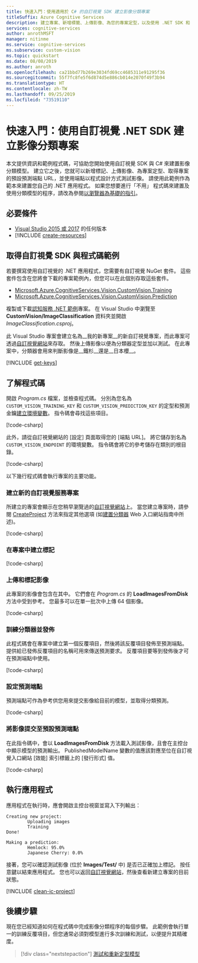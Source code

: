 ```yaml
---
title: 快速入門：使用適用於 C# 的自訂視覺 SDK 建立影像分類專案
titleSuffix: Azure Cognitive Services
description: 建立專案、新增標籤、上傳影像、為您的專案定型，以及使用 .NET SDK 和 C# 進行預測。
services: cognitive-services
author: anrothMSFT
manager: nitinme
ms.service: cognitive-services
ms.subservice: custom-vision
ms.topic: quickstart
ms.date: 08/08/2019
ms.author: anroth
ms.openlocfilehash: ca21bbd77b269e3034fd69cc4685311e91295f36
ms.sourcegitcommit: 55f7fc8fe5f6d874d5e886cb014e2070f49f3b94
ms.translationtype: HT
ms.contentlocale: zh-TW
ms.lasthandoff: 09/25/2019
ms.locfileid: "73519110"
---
```

# <a name="quickstart-create-an-image-classification-project-with-the-custom-vision-net-sdk"></a>快速入門：使用自訂視覺 .NET SDK 建立影像分類專案

本文提供資訊和範例程式碼，可協助您開始使用自訂視覺 SDK 與 C# 來建置影像分類模型。 建立它之後，您就可以新增標記、上傳影像、為專案定型、取得專案的預設預測端點 URL，並使用端點以程式設計方式測試影像。 請使用此範例作為範本來建置您自己的 .NET 應用程式。 如果您想要進行「不用」  程式碼來建置及使用分類模型的程序，請改為參閱[以瀏覽器為基礎的指引](getting-started-build-a-classifier.md)。

## <a name="prerequisites"></a>必要條件

- [Visual Studio 2015 或 2017](https://www.visualstudio.com/downloads/) 的任何版本
- [!INCLUDE [create-resources](includes/create-resources.md)]

## <a name="get-the-custom-vision-sdk-and-sample-code"></a>取得自訂視覺 SDK 與程式碼範例

若要撰寫使用自訂視覺的 .NET 應用程式，您需要有自訂視覺 NuGet 套件。 這些套件包含在您將會下載的專案範例內，但您可以在此個別存取這些套件。

- [Microsoft.Azure.CognitiveServices.Vision.CustomVision.Training](https://www.nuget.org/packages/Microsoft.Azure.CognitiveServices.Vision.CustomVision.Training/)
- [Microsoft.Azure.CognitiveServices.Vision.CustomVision.Prediction](https://www.nuget.org/packages/Microsoft.Azure.CognitiveServices.Vision.CustomVision.Prediction/)

複製或下載[認知服務 .NET 範例](https://github.com/Azure-Samples/cognitive-services-dotnet-sdk-samples)專案。 在 Visual Studio 中瀏覽至 **CustomVision/ImageClassification** 資料夾並開啟 _ImageClassification.csproj_。

此 Visual Studio 專案會建立名為__我的新專案__的新自訂視覺專案，而此專案可透過[自訂視覺網站](https://customvision.ai/)來存取。 然後上傳影像以便為分類器定型並加以測試。 在此專案中，分類器會用來判斷影像是__鐵杉__還是__日本櫻__。

[!INCLUDE [get-keys](includes/get-keys.md)]

## <a name="understand-the-code"></a>了解程式碼

開啟 _Program.cs_ 檔案，並檢查程式碼。 分別為您名為 `CUSTOM_VISION_TRAINING_KEY` 和 `CUSTOM_VISION_PREDICTION_KEY` 的定型和預測金鑰[建立環境變數](https://docs.microsoft.com/azure/cognitive-services/cognitive-services-apis-create-account#configure-an-environment-variable-for-authentication)。 指令碼會尋找這些項目。

[!code-csharp[](~/cognitive-services-dotnet-sdk-samples/CustomVision/ImageClassification/Program.cs?name=snippet_keys)]

此外，請從自訂視覺網站的 [設定] 頁面取得您的 [端點 URL]。 將它儲存到名為 `CUSTOM_VISION_ENDPOINT` 的環境變數。 指令碼會將它的參考儲存在類別的根目錄。

[!code-csharp[](~/cognitive-services-dotnet-sdk-samples/CustomVision/ImageClassification/Program.cs?name=snippet_endpoint)]

以下幾行程式碼會執行專案的主要功能。

### <a name="create-a-new-custom-vision-service-project"></a>建立新的自訂視覺服務專案

所建立的專案會顯示在您稍早瀏覽過的[自訂視覺網站](https://customvision.ai/)上。 當您建立專案時，請參閱 [CreateProject](https://docs.microsoft.com/dotnet/api/microsoft.azure.cognitiveservices.vision.customvision.training.customvisiontrainingclientextensions.createproject?view=azure-dotnet#Microsoft_Azure_CognitiveServices_Vision_CustomVision_Training_CustomVisionTrainingClientExtensions_CreateProject_Microsoft_Azure_CognitiveServices_Vision_CustomVision_Training_ICustomVisionTrainingClient_System_String_System_String_System_Nullable_System_Guid__System_String_System_Collections_Generic_IList_System_String__) 方法來指定其他選項 (如[建置分類器](getting-started-build-a-classifier.md) Web 入口網站指南中所述)。   

[!code-csharp[](~/cognitive-services-dotnet-sdk-samples/CustomVision/ImageClassification/Program.cs?name=snippet_create)]

### <a name="create-tags-in-the-project"></a>在專案中建立標記

[!code-csharp[](~/cognitive-services-dotnet-sdk-samples/CustomVision/ImageClassification/Program.cs?name=snippet_tags)]

### <a name="upload-and-tag-images"></a>上傳和標記影像

此專案的影像會包含在其中。 它們會在 _Program.cs_ 的 **LoadImagesFromDisk** 方法中受到參考。 您最多可以在單一批次中上傳 64 個影像。

[!code-csharp[](~/cognitive-services-dotnet-sdk-samples/CustomVision/ImageClassification/Program.cs?name=snippet_upload)]

### <a name="train-the-classifier-and-publish"></a>訓練分類器並發佈

此程式碼會在專案中建立第一個反覆項目，然後將該反覆項目發佈至預測端點。 提供給已發佈反覆項目的名稱可用來傳送預測要求。 反覆項目要等到發佈後才可在預測端點中使用。

[!code-csharp[](~/cognitive-services-dotnet-sdk-samples/CustomVision/ImageClassification/Program.cs?name=snippet_train)]

### <a name="set-the-prediction-endpoint"></a>設定預測端點

預測端點可作為參考供您用來提交影像給目前的模型，並取得分類預測。

[!code-csharp[](~/cognitive-services-dotnet-sdk-samples/CustomVision/ImageClassification/Program.cs?name=snippet_prediction_endpoint)]

### <a name="submit-an-image-to-the-default-prediction-endpoint"></a>將影像提交至預設預測端點

在此指令碼中，會以 **LoadImagesFromDisk** 方法載入測試影像，且會在主控台中顯示模型的預測輸出。 PublishedModelName 變數的值應該對應至位在自訂視覺入口網站 [效能]  索引標籤上的 [發行形式] 值。 

[!code-csharp[](~/cognitive-services-dotnet-sdk-samples/CustomVision/ImageClassification/Program.cs?name=snippet_prediction)]

## <a name="run-the-application"></a>執行應用程式

應用程式在執行時，應會開啟主控台視窗並寫入下列輸出：

```console
Creating new project:
        Uploading images
        Training
Done!

Making a prediction:
        Hemlock: 95.0%
        Japanese Cherry: 0.0%
```

接著，您可以確認測試影像 (位於 **Images/Test/** 中) 是否已正確加上標記。 按任意鍵以結束應用程式。 您也可以返回[自訂視覺網站](https://customvision.ai)，然後查看新建立專案的目前狀態。

[!INCLUDE [clean-ic-project](includes/clean-ic-project.md)]

## <a name="next-steps"></a>後續步驟

現在您已經知道如何在程式碼中完成影像分類程序的每個步驟。 此範例會執行單一的訓練反覆項目，但您通常必須對模型進行多次訓練和測試，以便提升其精確度。

> [!div class="nextstepaction"]
> [測試和重新定型模型](test-your-model.md)

